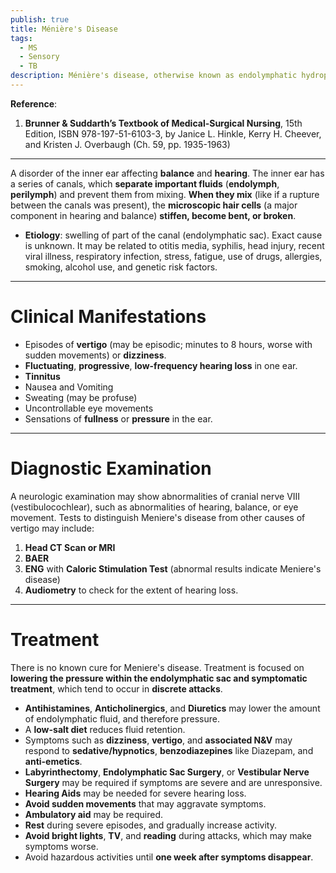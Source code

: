```yaml
---
publish: true
title: Ménière's Disease
tags:
  - MS
  - Sensory
  - TB
description: Ménière's disease, otherwise known as endolymphatic hydrops, is a disorder of the inner ear affecting balance and hearing.
---
```

**Reference**:
1. **Brunner & Suddarth’s Textbook of Medical-Surgical Nursing**, 15th Edition, ISBN 978-197-51-6103-3, by Janice L. Hinkle, Kerry H. Cheever, and Kristen J. Overbaugh (Ch. 59, pp. 1935-1963)

___

A disorder of the inner ear affecting **balance** and **hearing**. The inner ear has a series of canals, which **separate important fluids** (**endolymph**, **perilymph**) and prevent them from mixing. **When they mix** (like if a rupture between the canals was present), the **microscopic hair cells** (a major component in hearing and balance) **stiffen, become bent, or broken**.
- **Etiology**: swelling of part of the canal (endolymphatic sac). Exact cause is unknown. It may be related to otitis media, syphilis, head injury, recent viral illness, respiratory infection, stress, fatigue, use of drugs, allergies, smoking, alcohol use, and genetic risk factors.

___

# Clinical Manifestations
- Episodes of **vertigo** (may be episodic; minutes to 8 hours, worse with sudden movements) or **dizziness**.
- **Fluctuating**, **progressive**, **low-frequency hearing loss** in one ear.
- **Tinnitus**
- Nausea and Vomiting
- Sweating (may be profuse)
- Uncontrollable eye movements
- Sensations of **fullness** or **pressure** in the ear.

___

# Diagnostic Examination
A neurologic examination may show abnormalities of cranial nerve VIII (vestibulocochlear), such as abnormalities of hearing, balance, or eye movement. Tests to distinguish Meniere's disease from other causes of vertigo may include:
1. **Head CT Scan or MRI**
2. **BAER**
3. **ENG** with **Caloric Stimulation Test** (abnormal results indicate Meniere's disease)
4. **Audiometry** to check for the extent of hearing loss.

___

# Treatment
There is no known cure for Meniere's disease. Treatment is focused on **lowering the pressure within the endolymphatic sac and symptomatic treatment**, which tend to occur in **discrete attacks**.
- **Antihistamines**, **Anticholinergics**, and **Diuretics** may lower the amount of endolymphatic fluid, and therefore pressure.
- A **low-salt diet** reduces fluid retention.
- Symptoms such as **dizziness**, **vertigo**, and **associated N&V** may respond to **sedative/hypnotics**, **benzodiazepines** like Diazepam, and **anti-emetics**.
- **Labyrinthectomy**, **Endolymphatic Sac Surgery**, or **Vestibular Nerve Surgery** may be required if symptoms are severe and are unresponsive.
- **Hearing Aids** may be needed for severe hearing loss.
- **Avoid sudden movements** that may aggravate symptoms.
- **Ambulatory aid** may be required.
- **Rest** during severe episodes, and gradually increase activity.
- **Avoid bright lights**, **TV**, and **reading** during attacks, which may make symptoms worse.
- Avoid hazardous activities until **one week after symptoms disappear**.
